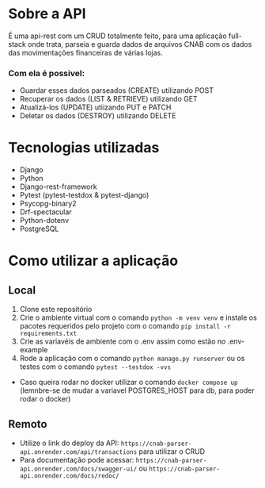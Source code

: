 # Sobre a API
É uma api-rest com um CRUD totalmente feito, para uma aplicação full-stack onde trata, parseia e guarda dados de arquivos CNAB com os dados das movimentações financeiras de várias lojas.

### Com ela é possivel:
- Guardar esses dados parseados (CREATE) utilizando POST
- Recuperar os dados (LIST & RETRIEVE) utilizando GET
- Atualizá-los (UPDATE) utiizando PUT e PATCH
- Deletar os dados (DESTROY) utilizando DELETE

# Tecnologias utilizadas

- Django
- Python
- Django-rest-framework
- Pytest (pytest-testdox & pytest-django)
- Psycopg-binary2
- Drf-spectacular
- Python-dotenv
- PostgreSQL

# Como utilizar a aplicação

## Local
1. Clone este repositório
2. Crie o ambiente virtual com o comando ``python -m venv venv`` e instale os pacotes requeridos pelo projeto com o comando ``pip install -r requirements.txt``
3. Crie as variavéis de ambiente com o .env assim como estão no .env-example
4. Rode a aplicação com o comando ``python manage.py runserver`` ou os testes com o comando ``pytest --testdox -vvs``
- Caso queira rodar no docker utilizar o comando ``docker compose up`` (lemnbre-se de mudar a variavel POSTGRES_HOST para db, para poder rodar o docker)

## Remoto
- Utilize o link do deploy da API: ``https://cnab-parser-api.onrender.com/api/transactions`` para utilizar o CRUD
- Para documentação pode acessar: ``https://cnab-parser-api.onrender.com/docs/swagger-ui/`` ou ``https://cnab-parser-api.onrender.com/docs/redoc/``